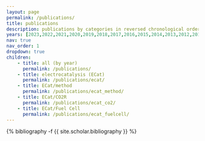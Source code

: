 ```yaml
---
layout: page
permalink: /publications/
title: publications
description: publications by categories in reversed chronological order. generated by jekyll-scholar.
years: [2023,2022,2021,2020,2019,2018,2017,2016,2015,2014,2013,2012,2011,2010,2009,2008,2007,2006]
nav: true
nav_order: 1
dropdown: true
children: 
    - title: all (by year)
      permalink: /publications/
    - title: electrocatalysis (ECat)
      permalink: /publications/ecat/
    - title: ECat/method
      permalink: /publications/ecat_method/
    - title: ECat/CO2R
      permalink: /publications/ecat_co2/
    - title: ECat/Fuel Cell
      permalink: /publications/ecat_fuelcell/
---
```

<!-- _pages/publications.md -->
<div class="publications">

{% bibliography -f {{ site.scholar.bibliography }} %}

</div>
